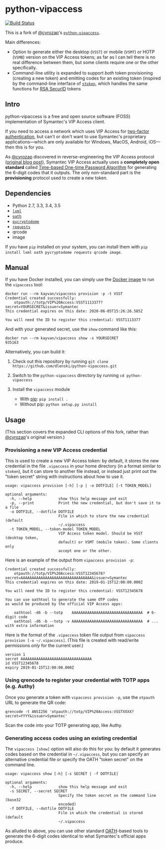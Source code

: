 python-vipaccess
================

[![Build Status](https://api.travis-ci.org/tprasadtp/python-vipaccess.png)](https://travis-ci.org/tprasadtp/python-vipaccess)

This is a fork of [@cyrozap](https://github.com/cyrozap)'s [`python-vipaccess`](https://github.com/dlenski/python-vipaccess).

Main differences:

- Option to generate either the desktop (`VSST`) or mobile (`VSMT`)
  or HOTP  (`VSMB`)
  version on the VIP Access tokens; as far as I can tell there is no
  real difference between them, but some clients require one or the
  other specifically.
- Command-line utility is expanded to support *both* token
  provisioning (creating a new token) and emitting codes for an
  existing token (inspired by the command-line interface of
  [`stoken`](https://github.com/cernekee/stoken), which handles the same functions for [RSA SecurID](https://en.wikipedia.org/wiki/RSA_SecurID) tokens

Intro
-----

python-vipaccess is a free and open source software (FOSS)
implementation of Symantec's VIP Access client.

If you need to access a network which uses VIP Access for [two-factor
authentication](https://en.wikipedia.org/wiki/Two-factor_authentication),
but can't or don't want to use Symantec's proprietary
applications—which are only available for Windows, MacOS, Android,
iOS—then this is for you.

As [@cyrozap](https://github.com/cyrozap) discovered in reverse-engineering the VIP Access protocol
([original blog
post](https://www.cyrozap.com/2014/09/29/reversing-the-symantec-vip-access-provisioning-protocol)),
Symantec VIP Access actually uses a **completely open standard**
called [Time-based One-time Password
Algorithm](https://en.wikipedia.org/wiki/Time-based_One-time_Password_Algorithm)
for generating the 6-digit codes that it outputs. The only
non-standard part is the **provisioning** protocol used to create a
new token.

Dependencies
------------

-  Python 2.7, 3.3, 3.4, 3.5
-  [`lxml`](https://pypi.python.org/pypi/lxml/3.4.0)
-  [`oath`](https://pypi.python.org/pypi/oath/1.2)
-  [`pycryptodome`](https://pypi.python.org/pypi/pycryptodome/3.4.7)
-  [`requests`](https://pypi.python.org/pypi/requests/)
-  qrcode
-  image

If you have `pip` installed on your system, you can install them with
`pip install lxml oath pycryptodome requests qrcode image`.

Manual
------

If you have Docker installed, you can simply use the
[Docker image](https://hub.docker.com/r/kayvan/vipaccess/) to run
the `vipaccess` tool:

```
docker run --rm kayvan/vipaccess provision -p -t VSST
Credential created successfully:
	otpauth://totp/VIP%20Access:VSST1113377?secret=YOURSECRET&issuer=Symantec
This credential expires on this date: 2020-06-05T15:26:26.585Z

You will need the ID to register this credential: VSST1113377
```

And with your generated secret, use the `show` command like this:

```
docker run --rm kayvan/vipaccess show -s YOURSECRET
935163
```

Alternatively, you can build it:

1. Check out this repository by running
   ``git clone https://github.com/dlenski/python-vipaccess.git``
2. Switch to the ``python-vipaccess`` directory by running
   ``cd python-vipaccess``
3. Install the ``vipaccess`` module

   -  With [pip](https://en.wikipedia.org/wiki/Pip_(package_manager)): ``pip install .``
   -  Without pip: ``python setup.py install``

Usage
-----

(This section covers the expanded CLI options of this fork, rather than [@cyrozap](https://github.com/cyrozap)'s original version.)

### Provisioning a new VIP Access credential

This is used to create a new VIP Access token: by default, it stores
the new credential in the file `.vipaccess` in your home directory (in a
format similar to `stoken`), but it can store to another file instead,
or instead just print out the "token secret" string with instructions
about how to use it.

```
usage: vipaccess provision [-h] [-p | -o DOTFILE] [-t TOKEN_MODEL]

optional arguments:
  -h, --help            show this help message and exit
  -p, --print           Print the new credential, but don't save it to a file
  -o DOTFILE, --dotfile DOTFILE
                        File in which to store the new credential (default
                        ~/.vipaccess
  -t TOKEN_MODEL, --token-model TOKEN_MODEL
                        VIP Access token model. Should be VSST (desktop token,
                        default) or VSMT (mobile token). Some clients only
                        accept one or the other.
```

Here is an example of the output from `vipaccess provision -p`:

```
Credential created successfully:
	otpauth://totp/VIP%20Access:VSST12345678?secret=AAAAAAAAAAAAAAAAAAAAAAAAAAAAAAAA&issuer=Symantec
This credential expires on this date: 2019-01-15T12:00:00.000Z

You will need the ID to register this credential: VSST12345678

You can use oathtool to generate the same OTP codes
as would be produced by the official VIP Access apps:

    oathtool -d6 -b --totp    AAAAAAAAAAAAAAAAAAAAAAAAAAAAAAAA  # 6-digit code
    oathtool -d6 -b --totp -v AAAAAAAAAAAAAAAAAAAAAAAAAAAAAAAA  # ... with extra information
```

Here is the format of the `.vipaccess` token file output from
`vipaccess provision [-o ~/.vipaccess]`. (This file is created with
read/write permissions *only* for the current user.)

```
version 1
secret AAAAAAAAAAAAAAAAAAAAAAAAAAAAAAAA
id VSST12345678
expiry 2019-01-15T12:00:00.000Z
```

### Using qrencode to register your credential with TOTP apps (e.g. Authy)

Once you generate a token with `vipaccess provision -p`, use the `otpauth` URL
to generate the QR code:

```
qrencode -t ANSI256 'otpauth://totp/VIP%20Access:VSSTXXXX?secret=YYYY&issuer=Symantec'
```

Scan the code into your TOTP generating app, like Authy.

### Generating access codes using an existing credential

The `vipaccess [show]` option will also do this for you: by default it
generates codes based on the credential in `~/.vipaccess`, but you can
specify an alternative credential file or specify the OATH "token
secret" on the command line.

```
usage: vipaccess show [-h] [-s SECRET | -f DOTFILE]

optional arguments:
  -h, --help            show this help message and exit
  -s SECRET, --secret SECRET
                        Specify the token secret on the command line (base32
                        encoded)
  -f DOTFILE, --dotfile DOTFILE
                        File in which the credential is stored (default
                        ~/.vipaccess
```

As alluded to above, you can use other standard
[OATH](https://en.wikipedia.org/wiki/Initiative_For_Open_Authentication)-based
tools to generate the 6-digit codes identical to what Symantec's official
apps produce.
